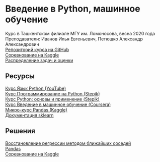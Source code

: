 # Введение в Python, машинное обучение

Курс в Ташкентском филиале МГУ им. Ломоносова, весна 2020 года  
Преподаватели: Иванов Илья Евгеньевич, Петюшко Александр Александрович   
[Репозиторий курса на GitHub](https://github.com/mlcoursemm/pythonml2020spring)  
[Соревнование на Kaggle](https://www.kaggle.com/t/9f809aedb2f44b5484489bfc1ee64ec2)  
[Распределение задач и оценки](https://docs.google.com/spreadsheets/d/1ahxdzLJ1PtfgvLFY549vYONwjlfX8zZQFZxN_RGBARI/edit?usp=sharing)  

## Ресурсы
[Курс Язык Python (YouTube)](https://www.youtube.com/playlist?list=PLJOzdkh8T5kpIBTG9mM2wVBjh-5OpdwBl)  
[Курс Программирование на Python (Stepik)](https://stepik.org/course/67/syllabus)  
[Курс Python: основы и применение (Stepik)](https://stepik.org/course/512/syllabus)  
[Курс Введение в машинное обучение (Coursera)](https://www.coursera.org/learn/vvedenie-mashinnoe-obuchenie/home/welcome)  
[Микро-курс Pandas (Kaggle)](https://www.kaggle.com/learn/pandas)  
[Документация sklearn](https://scikit-learn.org/stable/)

## Решения
[Восстановление регрессии методом ближайших соседей](https://github.com/eugeuie/machine-learning-intro/blob/master/knn_kdtree_regressor.ipynb)  
[Pandas](https://github.com/eugeuie/machine-learning-intro/blob/master/pandas_task_eecced.ipynb)  
[Соревнование на Kaggle](https://github.com/eugeuie/machine-learning-intro/blob/master/kaggle_competition.ipynb)
